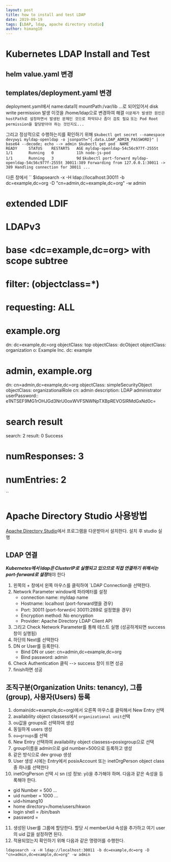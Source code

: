 ```yaml
---
layout: post
title: how to install and test LDAP
date: 2019-09-19
tags: [LDAP, ldap, apache directory studio]
author: himang10
---
```



Kubernetes LDAP Install and Test
================================

## helm value.yaml 변경

## templates/deployment.yaml 변경
deployment.yaml에서 name:data의 mountPath:/var/lib ...로 되어있어서 
disk write permission 발생
이것을 /home/ldap으로 변경하여 해결
`이문제가 발생한 원인은 hostPath로 설정하면서 발생된 문제인 것으로 파악되나 좀더 검토 필요`
`또는 Pod Root permission을 할당받아야 하는 것인지도...`

그리고 정상적으로 수행하는지를 확인하기 위해 
``
$kubectl get secret --namespace devywyi myldap-openldap -o jsonpath="{.data.LDAP_ADMIN_PASSWORD}" | base64 --decode; echo
--> admin
$kubectl get pod 
NAME                               READY     STATUS    RESTARTS   AGE
myldap-openldap-54c56c977f-2555t   1/1       Running   0          11h
node-js-pod                        1/1       Running   3          9d
``
``
$kubectl port-forward myldap-openldap-54c56c977f-2555t 30011:389
Forwarding from 127.0.0.1:30011 -> 389
Handling connection for 30011
...
``

다른 창에서 
``
$ldapsearch -x -H ldap://localhost:30011 -b dc=example,dc=org -D "cn=admin,dc=example,dc=org" -w admin
# extended LDIF
#
# LDAPv3
# base <dc=example,dc=org> with scope subtree
# filter: (objectclass=*)
# requesting: ALL
#

# example.org
dn: dc=example,dc=org
objectClass: top
objectClass: dcObject
objectClass: organization
o: Example Inc.
dc: example

# admin, example.org
dn: cn=admin,dc=example,dc=org
objectClass: simpleSecurityObject
objectClass: organizationalRole
cn: admin
description: LDAP administrator
userPassword:: e1NTSEF9MG1rOHJGd3NrU0oxWVFSNWNpTXBpREVOSlRMdGxNd0c=

# search result
search: 2
result: 0 Success

# numResponses: 3
# numEntries: 2
``

# Apache Directory Studio 사용방법
[Apache Directory Studio](https://directory.apache.org/studio/)에서 프로그램을 다운받아서 설치한다.
설치 후 studio 실행
## LDAP 연결
***Kubernetes에서 ldap은 ClusterIP로 실행되고 있으므로 직접 연결하기 위해서는 port-forward로 설정***해야 한다

1. 왼쪽의 + 창에서 왼쪽 마우스를 클릭하여 `LDAP Connection을 선택한다.
2. Network Parameter window에 파라메터를 설정
   * connection name: myldap name
   * Hostname: localhost (port-forward했을 경우)
   * Port: 30011 (port-forwrd시 30011:289로 설정했을 경우)
   * Encryption method: No encryption
   * Provider: Apache Directory LDAP Client API
3. 그리고  Check Network Parameter를 통해 테스트 실행 (성공하게되면 success 창이 실행됨)
4. 하단의 Next를 선택한다
5. DN or User를 등록한다.
   * Bind DN or user: cn=admin,dc=example,dc=org
   * Bind password: admin
6. Check Authentication 클릭 --> success 창이 뜨면 성공
7. finish하면 성공

## 조직구분(Organization Units: tenancy), 그룹(group), 사용자(Users) 등록
1. domain(dc=example,dc=org)에서 오른쪽 마우스를 클릭해서 New Entry 선택
2. availability object classess에서 `organizational unit`선택
3. ou값을 groups로 선택하여 생성
4. 동일하게 users 생성
5. `ou=groups`를 선택
6. New Entry 선택하여 availability object classess=posixgroup으로 선택
7. group이름을 admin으로 gid number=500으로 등록하고 생성
8. 같은 방식으로 dev group 생성
9. User 생성 시에는 Entry에서 posixAccount 또는 inetOrgPerson object class 중 하나를 선택한다
10. inetOrgPerson 선택 시 sn (성 정보: yi)을 추가해야 하며. 다음과 같은 속성을 등록해야 한다.
   * gid Number = 500 ...
   * uid number = 1000 ...
   * uid=himang10
   * home directory=/home/users/hkwon
   * login shell = /bin/bash
   * password =
11. 생성된 User를 그룹에 할당한다. 할당 시 memberUid 속성을 추가하고 여기 user의 uid 값을 설정하면 된다. 
12. 적용되었는지 확인하기 위해 다음과 같은 명령어를 수행한다.

 ```
 ldapsearch -x -H ldap://localhost:30011 -b dc=example,dc=org -D "cn=admin,dc=example,dc=org" -w admin
 ```


